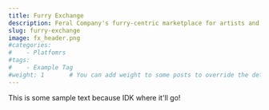 ```yaml
---
title: Furry Exchange
description: Feral Company's furry-centric marketplace for artists and dealers alike.
slug: furry-exchange
image: fx_header.png
#categories:
#    - Platfomrs
#tags:
#    - Example Tag
#weight: 1       # You can add weight to some posts to override the default sorting (date descending)
---
```


This is some sample text because IDK where it'll go!